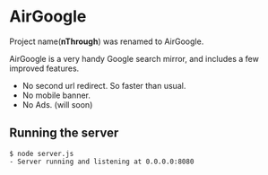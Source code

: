 # AirGoogle

Project name(**nThrough**) was renamed to AirGoogle.

AirGoogle is a very handy Google search mirror, and includes a few improved features.

- No second url redirect. So faster than usual.
- No mobile banner.
- No Ads. (will soon)

## Running the server

    $ node server.js
    - Server running and listening at 0.0.0.0:8080
